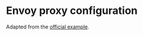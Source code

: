 # Envoy proxy configuration

Adapted from the [official example](https://github.com/grpc/grpc-web/blob/master/net/grpc/gateway/examples/echo/envoy.yaml).
